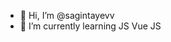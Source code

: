 - 👋 Hi, I’m @sagintayevv
- 🌱 I’m currently learning JS Vue JS
<!---
sagintayevv/sagintayevv is a ✨ special ✨ repository because its `README.md` (this file) appears on your GitHub profile.
You can click the Preview link to take a look at your changes.
--->
